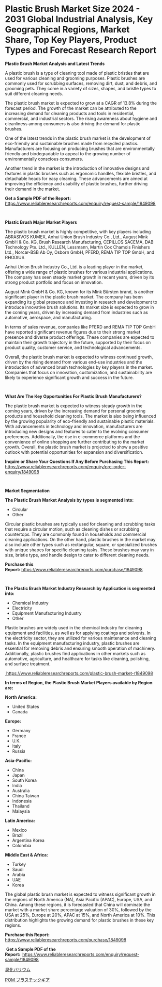 <p><h1>Plastic Brush Market Size 2024 - 2031 Global Industrial Analysis, Key Geographical Regions, Market Share, Top Key Players, Product Types and Forecast Research Report</h1></p><p><strong>Plastic Brush Market Analysis and Latest Trends</strong></p>
<p><p>A plastic brush is a type of cleaning tool made of plastic bristles that are used for various cleaning and grooming purposes. Plastic brushes are commonly used for scrubbing surfaces, removing dirt, dust, and debris, and grooming pets. They come in a variety of sizes, shapes, and bristle types to suit different cleaning needs.</p><p>The plastic brush market is expected to grow at a CAGR of 13.8% during the forecast period. The growth of the market can be attributed to the increasing demand for cleaning products and tools in residential, commercial, and industrial sectors. The rising awareness about hygiene and cleanliness among consumers is also driving the demand for plastic brushes.</p><p>One of the latest trends in the plastic brush market is the development of eco-friendly and sustainable brushes made from recycled plastics. Manufacturers are focusing on producing brushes that are environmentally friendly and biodegradable to appeal to the growing number of environmentally conscious consumers.</p><p>Another trend in the market is the introduction of innovative designs and features in plastic brushes such as ergonomic handles, flexible bristles, and detachable heads for easy cleaning. These advancements are aimed at improving the efficiency and usability of plastic brushes, further driving their demand in the market.</p></p>
<p><strong>Get a Sample PDF of the Report:&nbsp;</strong> <a href="https://www.reliableresearchreports.com/enquiry/request-sample/1849098">https://www.reliableresearchreports.com/enquiry/request-sample/1849098</a></p>
<p>&nbsp;</p>
<p><strong>Plastic Brush Major Market Players</strong></p>
<p><p>The plastic brush market is highly competitive, with key players including ABRASIVOS KUMEX, Anhui Union Brush Industry Co., Ltd., August Mink GmbH & Co. KG, Brush Research Manufacturing, CEPILLOS SACEMA, DAB Technology Pte. Ltd., KULLEN, Lessmann, Martin Cox Chamois Finishers Ltd., Norcar-BSB Ab Oy, Osborn GmbH, PFERD, REMA TIP TOP GmbH, and RHODIUS.</p><p>Anhui Union Brush Industry Co., Ltd. is a leading player in the market, offering a wide range of plastic brushes for various industrial applications. The company has seen steady market growth in recent years, driven by its strong product portfolio and focus on innovation.</p><p>August Mink GmbH & Co. KG, known for its Mink Bürsten brand, is another significant player in the plastic brush market. The company has been expanding its global presence and investing in research and development to introduce innovative brush solutions. Its market size is expected to grow in the coming years, driven by increasing demand from industries such as automotive, aerospace, and manufacturing.</p><p>In terms of sales revenue, companies like PFERD and REMA TIP TOP GmbH have reported significant revenue figures due to their strong market presence and diverse product offerings. These companies are expected to maintain their growth trajectory in the future, supported by their focus on product quality, customer service, and technological advancements.</p><p>Overall, the plastic brush market is expected to witness continued growth, driven by the rising demand from various end-use industries and the introduction of advanced brush technologies by key players in the market. Companies that focus on innovation, customization, and sustainability are likely to experience significant growth and success in the future.</p></p>
<p>&nbsp;</p>
<p><strong>What Are The Key Opportunities For Plastic Brush Manufacturers?</strong></p>
<p><p>The plastic brush market is expected to witness steady growth in the coming years, driven by the increasing demand for personal grooming products and household cleaning tools. The market is also being influenced by the growing popularity of eco-friendly and sustainable plastic materials. With advancements in technology and innovation, manufacturers are introducing new designs and features to cater to the evolving consumer preferences. Additionally, the rise in e-commerce platforms and the convenience of online shopping are further contributing to the market growth. Overall, the plastic brush market is projected to show a positive outlook with potential opportunities for expansion and diversification.</p></p>
<p><strong>Inquire or Share Your Questions If Any Before Purchasing This Report:</strong> <a href="https://www.reliableresearchreports.com/enquiry/pre-order-enquiry/1849098">https://www.reliableresearchreports.com/enquiry/pre-order-enquiry/1849098</a></p>
<p>&nbsp;</p>
<p><strong>Market Segmentation</strong></p>
<p><strong>The Plastic Brush Market Analysis by types is segmented into:</strong></p>
<p><ul><li>Circular</li><li>Other</li></ul></p>
<p><p>Circular plastic brushes are typically used for cleaning and scrubbing tasks that require a circular motion, such as cleaning dishes or scrubbing countertops. They are commonly found in households and commercial cleaning applications. On the other hand, plastic brushes in the market may also include other types such as rectangular, square, or specialized brushes with unique shapes for specific cleaning tasks. These brushes may vary in size, bristle type, and handle design to cater to different cleaning needs.</p></p>
<p><strong>Purchase this Report:&nbsp;</strong><a href="https://www.reliableresearchreports.com/purchase/1849098">https://www.reliableresearchreports.com/purchase/1849098</a></p>
<p>&nbsp;</p>
<p><strong>The Plastic Brush Market Industry Research by Application is segmented into:</strong></p>
<p><ul><li>Chemical Industry</li><li>Electricity</li><li>Equipment Manufacturing Industry</li><li>Other</li></ul></p>
<p><p>Plastic brushes are widely used in the chemical industry for cleaning equipment and facilities, as well as for applying coatings and solvents. In the electricity sector, they are utilized for various maintenance and cleaning tasks. In the equipment manufacturing industry, plastic brushes are essential for removing debris and ensuring smooth operation of machinery. Additionally, plastic brushes find applications in other markets such as automotive, agriculture, and healthcare for tasks like cleaning, polishing, and surface treatment.</p></p>
<p><a href="https://www.reliableresearchreports.com/plastic-brush-market-r1849098">&nbsp;https://www.reliableresearchreports.com/plastic-brush-market-r1849098</a></p>
<p><strong>In terms of Region, the Plastic Brush Market Players available by Region are:</strong></p>
<p>
    <p> <strong> North America: </strong>
        <ul>
            <li>United States</li>
            <li>Canada</li>
        </ul>
        </p> 
    <p> <strong> Europe: </strong>
        <ul>
            <li>Germany</li>
            <li>France</li>
            <li>U.K.</li>
            <li>Italy</li>
            <li>Russia</li>
        </ul>
        </p> 
    <p> <strong> Asia-Pacific: </strong>
        <ul>
            <li>China</li>
            <li>Japan</li>
            <li>South Korea</li>
            <li>India</li>
            <li>Australia</li>
            <li>China Taiwan</li>
            <li>Indonesia</li>
            <li>Thailand</li>
            <li>Malaysia</li>
        </ul>
        </p> 
    <p> <strong> Latin America: </strong>
        <ul>
            <li>Mexico</li>
            <li>Brazil</li>
            <li>Argentina Korea</li>
            <li>Colombia</li>
        </ul>
        </p> 
    <p> <strong> Middle East & Africa: </strong>
        <ul>
            <li>Turkey</li>
            <li>Saudi</li>
            <li>Arabia</li>
            <li>UAE</li>
            <li>Korea</li>
        </ul>
    </p>
    </p>
<p><p>The global plastic brush market is expected to witness significant growth in the regions of North America (NA), Asia Pacific (APAC), Europe, USA, and China. Among these regions, it is forecasted that China will dominate the market with a market share percentage valuation of 30%, followed by the USA at 25%, Europe at 20%, APAC at 15%, and North America at 10%. This distribution highlights the growing demand for plastic brushes in these key regions.</p></p>
<p><strong>Purchase this Report: </strong><a href="https://www.reliableresearchreports.com/purchase/1849098">https://www.reliableresearchreports.com/purchase/1849098</a></p>
<p>&nbsp;<strong>Get a Sample PDF of the Report:&nbsp;&nbsp;</strong><a href="https://www.reliableresearchreports.com/enquiry/request-sample/1849098">https://www.reliableresearchreports.com/enquiry/request-sample/1849098</a></p>
<p><strong></strong></p>
<p><p><a href="https://github.com/alyle7648/Market-Research-Report-List-1/blob/main/611940936720.md">臭化バリウム</a></p><p><a href="https://github.com/SantosDicki04/Market-Research-Report-List-1/blob/main/964780536719.md">POM プラスチックギア</a></p></p>